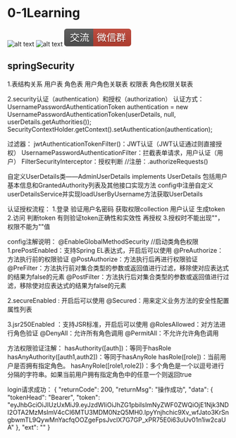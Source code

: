 # 0-1Learning

![alt text](../../static/common/svg/luoxiaosheng.svg "公众号")
![alt text](../../static/common/svg/luoxiaosheng_learning.svg "学习")
![alt text](../../static/common/svg/luoxiaosheng_wechat.svg "微信")


## springSecurity

1.表结构关系
用户表
角色表
用户角色关联表
权限表
角色权限关联表

2.security认证（authentication）和授权（authorization）
认证方式：
UsernamePasswordAuthenticationToken authentication = new UsernamePasswordAuthenticationToken(userDetails, null, userDetails.getAuthorities());
SecurityContextHolder.getContext().setAuthentication(authentication);

过滤器：
jwtAuthenticationTokenFilter()：JWT认证（JWT认证通过则直接授权）
UsernamePasswordAuthenticationFilter：拦截表单请求，用户认证（用户）
FilterSecurityInterceptor：授权判断	//注册：.authorizeRequests() 

自定义UserDetails类——AdminUserDetails implements UserDetails
包括用户基本信息和GrantedAuthority列表及其他接口实现方法
config中注册自定义userDetailsService并实现loadUserByUsername方法获取UserDetails

认证授权流程：
1.登录 验证用户名密码 获取权限collection 用户认证 生成token
2.访问 判断token  有则验证token正确性和实效性 再授权
3.授权时不能出现""，权限不能为""值

config注解说明：
@EnableGlobalMethodSecurity	//启动类角色权限
1.prePostEnabled：支持Spring EL表达式，开启后可以使用
@PreAuthorize：方法执行前的权限验证
@PostAuthorize：方法执行后再进行权限验证
@PreFilter：方法执行前对集合类型的参数或返回值进行过滤，移除使对应表达式的结果为false的元素
@PostFilter：方法执行后对集合类型的参数或返回值进行过滤，移除使对应表达式的结果为false的元素

2.secureEnabled : 开启后可以使用
@Secured：用来定义业务方法的安全性配置属性列表

3.jsr250Enabled ：支持JSR标准，开启后可以使用
@RolesAllowed：对方法进行角色验证
@DenyAll：允许所有角色调用
@PermitAll：不允许允许角色调用

方法权限验证注解：
hasAuthority([auth])：等同于hasRole
hasAnyAuthority([auth1,auth2])：等同于hasAnyRole
hasRole([role])：当前用户是否拥有指定角色。
hasAnyRole([role1,role2])：多个角色是一个以逗号进行分隔的字符串。如果当前用户拥有指定角色中的任意一个则返回true


login请求成功：
{
  "returnCode": 200,
  "returnMsg": "操作成功",
  "data": {
    "tokenHead": "Bearer",
    "token": "eyJhbGciOiJIUzUxMiJ9.eyJzdWIiOiJhZG1pbiIsImNyZWF0ZWQiOjE1Njk3NDI2OTA2MzMsImV4cCI6MTU3MDM0NzQ5MH0.IpyYnjhchic9Xv_wfJato3KrSngbwmTL9QywMnYacfqOOZgeFpsJvclX7G7GP_xPR75E0i63uUv01n1iw2caUA"
  },
  "ext": ""
}

